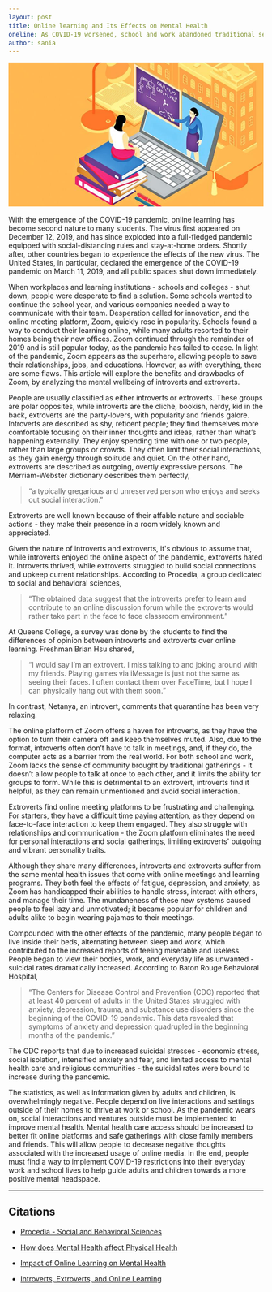```yaml
---
layout: post
title: Online learning and Its Effects on Mental Health
oneline: As COVID-19 worsened, school and work abandoned traditional settings. As bedrooms became the new office, both introverts and extroverts experienced adverse effects.
author: sania
---
```


![Online Learning](/images/blog/online-learning.jpeg)

With the emergence of the COVID-19 pandemic, online learning has become second nature to many students. The virus first appeared on December 12, 2019, and has since exploded into a full-fledged pandemic equipped with social-distancing rules and stay-at-home orders. Shortly after, other countries began to experience the effects of the new virus. The United States, in particular, declared the emergence of the COVID-19 pandemic on March 11, 2019, and all public spaces shut down immediately.

When workplaces and learning institutions - schools and colleges - shut down, people were desperate to find a solution. Some schools wanted to continue the school year, and various companies needed a way to communicate with their team. Desperation called for innovation, and the online meeting platform, Zoom, quickly rose in popularity. Schools found a way to conduct their learning online, while many adults resorted to their homes being their new offices. Zoom continued through the remainder of 2019 and is still popular today, as the pandemic has failed to cease. In light of the pandemic, Zoom appears as the superhero, allowing people to save their relationships, jobs, and educations. However, as with everything, there are some flaws. This article will explore the benefits and drawbacks of Zoom, by analyzing the mental wellbeing of introverts and extroverts.

People are usually classified as either introverts or extroverts. These groups are polar opposites, while introverts are the cliche, bookish, nerdy, kid in the back, extroverts are the party-lovers, with popularity and friends galore. Introverts are described as shy, reticent people; they find themselves more comfortable focusing on their inner thoughts and ideas, rather than what’s happening externally. They enjoy spending time with one or two people, rather than large groups or crowds. They often limit their social interactions, as they gain energy through solitude and quiet. On the other hand, extroverts are described as outgoing, overtly expressive persons. The Merriam-Webster dictionary describes them perfectly,

> “a typically gregarious and unreserved person who enjoys and seeks out social interaction.”

Extroverts are well known because of their affable nature and sociable actions - they make their presence in a room widely known and appreciated.

Given the nature of introverts and extroverts, it's obvious to assume that, while introverts enjoyed the online aspect of the pandemic, extroverts hated it. Introverts thrived, while extroverts struggled to build social connections and upkeep current relationships. According to Procedia, a group dedicated to social and behavioral sciences,

> “The obtained data suggest that the introverts prefer to learn and contribute to an online discussion forum while the extroverts would rather take part in the face to face classroom environment.”

At Queens College, a survey was done by the students to find the differences of opinion between introverts and extroverts over online learning. Freshman Brian Hsu shared,

> “I would say I’m an extrovert. I miss talking to and joking around with my friends. Playing games via iMessage is just not the same as seeing their faces. I often contact them over FaceTime, but I hope I can physically hang out with them soon.”

In contrast, Netanya, an introvert, comments that quarantine has been very relaxing.

The online platform of Zoom offers a haven for introverts, as they have the option to turn their camera off and keep themselves muted. Also, due to the format, introverts often don’t have to talk in meetings, and, if they do, the computer acts as a barrier from the real world. For both school and work, Zoom lacks the sense of community brought by traditional gatherings - it doesn’t allow people to talk at once to each other, and it limits the ability for groups to form. While this is detrimental to an extrovert, introverts find it helpful, as they can remain unmentioned and avoid social interaction.

Extroverts find online meeting platforms to be frustrating and challenging. For starters, they have a difficult time paying attention, as they depend on face-to-face interaction to keep them engaged. They also struggle with relationships and communication - the Zoom platform eliminates the need for personal interactions and social gatherings, limiting extroverts' outgoing and vibrant personality traits.

Although they share many differences, introverts and extroverts suffer from the same mental health issues that come with online meetings and learning programs. They both feel the effects of fatigue, depression, and anxiety, as Zoom has handicapped their abilities to handle stress, interact with others, and manage their time. The mundaneness of these new systems caused people to feel lazy and unmotivated; it became popular for children and adults alike to begin wearing pajamas to their meetings.

Compounded with the other effects of the pandemic, many people began to live inside their beds, alternating between sleep and work, which contributed to the increased reports of feeling miserable and useless. People began to view their bodies, work, and everyday life as unwanted - suicidal rates dramatically increased. According to Baton Rouge Behavioral Hospital,

> “The Centers for Disease Control and Prevention (CDC) reported that at least 40 percent of adults in the United States struggled with anxiety, depression, trauma, and substance use disorders since the beginning of the COVID-19 pandemic. This data revealed that symptoms of anxiety and depression quadrupled in the beginning months of the pandemic.”

The CDC reports that due to increased suicidal stresses - economic stress, social isolation, intensified anxiety and fear, and limited access to mental health care and religious communities - the suicidal rates were bound to increase during the pandemic.

The statistics, as well as information given by adults and children, is overwhelmingly negative. People depend on live interactions and settings outside of their homes to thrive at work or school. As the pandemic wears on, social interactions and ventures outside must be implemented to improve mental health. Mental health care access should be increased to better fit online platforms and safe gatherings with close family members and friends. This will allow people to decrease negative thoughts associated with the increased usage of online media. In the end, people must find a way to implement COVID-19 restrictions into their everyday work and school lives to help guide adults and children towards a more positive mental headspace.

---

## Citations

- [Procedia - Social and Behavioral Sciences](https://www.sciencedirect.com/science/article/pii/S1877042814022198)

- [How does Mental Health affect Physical Health](https://www.thhsclassic.com/2020/06/11/adapting-to-remote-learning-extroverts-vs-introverts/)

- [Impact of Online Learning on Mental Health](https://kentuckycounselingcenter.com/mental-health-effects-of-online-learning/)

- [Introverts, Extroverts, and Online Learning](https://batonrougebehavioral.com/suicide-rates-during-covid-reviewing-the-latest-data/)
